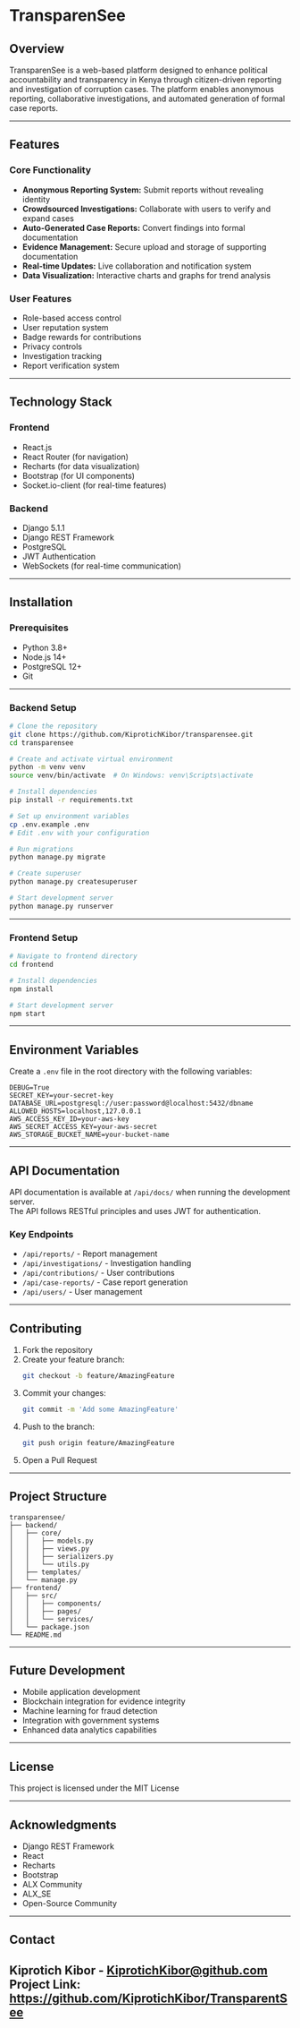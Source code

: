 
# **TransparenSee**  

## **Overview**  
TransparenSee is a web-based platform designed to enhance political accountability and transparency in Kenya through citizen-driven reporting and investigation of corruption cases. The platform enables anonymous reporting, collaborative investigations, and automated generation of formal case reports.

---

## **Features**  

### **Core Functionality**  
- **Anonymous Reporting System:** Submit reports without revealing identity  
- **Crowdsourced Investigations:** Collaborate with users to verify and expand cases  
- **Auto-Generated Case Reports:** Convert findings into formal documentation  
- **Evidence Management:** Secure upload and storage of supporting documentation  
- **Real-time Updates:** Live collaboration and notification system  
- **Data Visualization:** Interactive charts and graphs for trend analysis  

### **User Features**  
- Role-based access control  
- User reputation system  
- Badge rewards for contributions  
- Privacy controls  
- Investigation tracking  
- Report verification system  

---

## **Technology Stack**  

### **Frontend**  
- React.js  
- React Router (for navigation)  
- Recharts (for data visualization)  
- Bootstrap (for UI components)  
- Socket.io-client (for real-time features)  

### **Backend**  
- Django 5.1.1  
- Django REST Framework  
- PostgreSQL  
- JWT Authentication  
- WebSockets (for real-time communication)  

---

## **Installation**  

### **Prerequisites**  
- Python 3.8+  
- Node.js 14+  
- PostgreSQL 12+  
- Git  

---

### **Backend Setup**  
```bash
# Clone the repository
git clone https://github.com/KiprotichKibor/transparensee.git
cd transparensee

# Create and activate virtual environment
python -m venv venv
source venv/bin/activate  # On Windows: venv\Scripts\activate

# Install dependencies
pip install -r requirements.txt

# Set up environment variables
cp .env.example .env
# Edit .env with your configuration

# Run migrations
python manage.py migrate

# Create superuser
python manage.py createsuperuser

# Start development server
python manage.py runserver
```

---

### **Frontend Setup**  
```bash
# Navigate to frontend directory
cd frontend

# Install dependencies
npm install

# Start development server
npm start
```

---

## **Environment Variables**  
Create a `.env` file in the root directory with the following variables:  

```env
DEBUG=True
SECRET_KEY=your-secret-key
DATABASE_URL=postgresql://user:password@localhost:5432/dbname
ALLOWED_HOSTS=localhost,127.0.0.1
AWS_ACCESS_KEY_ID=your-aws-key
AWS_SECRET_ACCESS_KEY=your-aws-secret
AWS_STORAGE_BUCKET_NAME=your-bucket-name
```

---

## **API Documentation**  
API documentation is available at `/api/docs/` when running the development server.  
The API follows RESTful principles and uses JWT for authentication.  

### **Key Endpoints**  
- `/api/reports/` - Report management  
- `/api/investigations/` - Investigation handling  
- `/api/contributions/` - User contributions  
- `/api/case-reports/` - Case report generation  
- `/api/users/` - User management  


---

## **Contributing**  
1. Fork the repository  
2. Create your feature branch:  
   ```bash
   git checkout -b feature/AmazingFeature
   ```
3. Commit your changes:  
   ```bash
   git commit -m 'Add some AmazingFeature'
   ```
4. Push to the branch:  
   ```bash
   git push origin feature/AmazingFeature
   ```
5. Open a Pull Request  


---

## **Project Structure**  
```plaintext
transparensee/
├── backend/
│   ├── core/
│   │   ├── models.py
│   │   ├── views.py
│   │   ├── serializers.py
│   │   └── utils.py
│   ├── templates/
│   └── manage.py
├── frontend/
│   ├── src/
│   │   ├── components/
│   │   ├── pages/
│   │   └── services/
│   └── package.json
└── README.md
```

---

## **Future Development**  
- Mobile application development  
- Blockchain integration for evidence integrity  
- Machine learning for fraud detection  
- Integration with government systems  
- Enhanced data analytics capabilities  

---

## **License**  
This project is licensed under the MIT License  

---

## **Acknowledgments**  
- Django REST Framework  
- React  
- Recharts  
- Bootstrap
- ALX Community
- ALX_SE
- Open-Source Community
---

## **Contact**  
Kiprotich Kibor - KiprotichKibor@github.com  
Project Link: https://github.com/KiprotichKibor/TransparentSee
---
